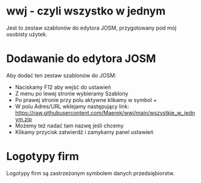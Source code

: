 # wwj - czyli wszystko w jednym
Jest to zestaw szablonów do edytora JOSM, przygotowany pod mój osobisty użytek.

# Dodawanie do edytora JOSM
Aby dodać ten zestaw szablonów do JOSM:
* Naciskamy F12 aby wejść do ustawień
* Z menu po lewej stronie wybieramy Szablony
* Po prawej stronie przy polu aktywne klikamy w symbol +
* W polu Adres/URL wklejamy następujący link: https://raw.githubusercontent.com/Maerek/wwj/main/wszystkie_w_jednym.zip
* Możemy też nadać tam nazwę jeśli chcemy
* Klikamy przycisk zatwierdź i zamykamy panel ustawień

# Logotypy firm
Logotypy firm są zastrzeżonym symbolem danych przedsiębiorstw.
